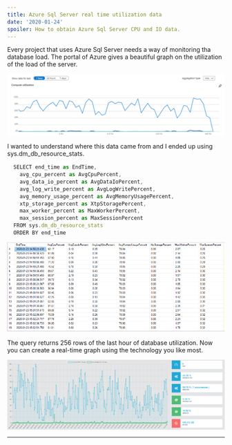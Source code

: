 ```yaml
---
title: Azure Sql Server real time utilization data
date: '2020-01-24'
spoiler: How to obtain Azure Sql Server CPU and IO data.
---
```


Every project that uses Azure Sql Server needs a way of monitoring tha database load.
The portal of Azure gives a beautiful graph on the utilization of the load of the server.

![Azure Portal Graph](./azure_portal_graph.png)

I wanted to understand where this data came from and I ended up using sys.dm_db_resource_stats.


```jsx
  SELECT end_time as EndTime,
    avg_cpu_percent as AvgCpuPercent,
    avg_data_io_percent as AvgDataIoPercent,
    avg_log_write_percent as AvgLogWritePercent,
    avg_memory_usage_percent as AvgMemoryUsagePercent,
    xtp_storage_percent as XtpStoragePercent,
    max_worker_percent as MaxWorkerPercent,
    max_session_percent as MaxSessionPercent
  FROM sys.dm_db_resource_stats
  ORDER BY end_time
```

![Query result](./query_result.png)

The query returns 256 rows of the last hour of database utilization.
Now you can create a real-time graph using the technology you like most.

![Custom graph](./custom_graph.png)

---
